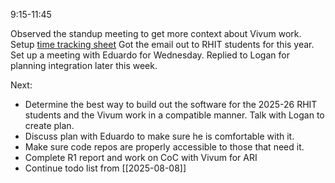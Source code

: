 9:15-11:45

Observed the standup meeting to get more context about Vivum work.
Setup [time tracking sheet](https://docs.google.com/spreadsheets/d/1x5AQneL3_0niYn1NzCLZiv1ED-4vo30lEfUpPenLKQw/edit?gid=0#gid=0)
Got the email out to RHIT students for this year.
Set up a meeting with Eduardo for Wednesday.
Replied to Logan for planning integration later this week.

Next:
* Determine the best way to build out the software for the 2025-26 RHIT students and the Vivum work in a compatible manner. Talk with Logan to create plan. 
* Discuss plan with Eduardo to make sure he is comfortable with it.
* Make sure code repos are properly accessible to those that need it.
* Complete R1 report and work on CoC with Vivum for ARI
* Continue todo list from [[2025-08-08]]
